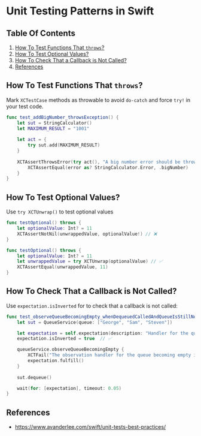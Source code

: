 # Unit Testing Patterns in Swift

## Table Of Contents
1. [How To Test Functions That `throws`?](#throws)
1. [How To Test Optional Values?](#optional_values)
1. [How To Check That a Callback is Not Called?](#not_called)
1. [References](#references)

## How To Test Functions That `throws`? <a name="throws"></a>

Mark `XCTestCase` methods as throwable to avoid `do-catch` and force `try!` in your test code.

```swift
func test_addBigNumber_throwsException() {
    let sut = StringCalculator()
    let MAXIMUM_RESULT = "1001"
    
    let act = {
        try sut.add(MAXIMUM_RESULT)
    }
    
    XCTAssertThrowsError(try act(), "A big number error should be thrown") { error in // ✅
        XCTAssertEqual(error as? StringCalculator.Error, .bigNumber)
    }
}
```

## How To Test Optional Values? <a name="optional_values"></a>

Use `try XCTUnwrap()` to test optional values

```swift
func testOptional() throws {
    let optionalValue: Int? = 11
    XCTAssertNotNil(unwrappedValue, optionalValue!) // ❌
}

func testOptional() throws {
    let optionalValue: Int? = 11
    let unwrappedValue = try XCTUnwrap(optionalValue) // ✅
    XCTAssertEqual(unwrappedValue, 11)
}
```

## How To Check That a Callback is Not Called? <a name="not_called"></a>

Use `expectation.isInverted` for to check that a callback is not called:

```swift
func test_observeQueueBecomingEmpty_whenDequeuedCalledAndQueueIsStillNotEmpty_shouldNotCallObservingHandler() {
    let sut = QueueService(queue: ["George", "Sam", "Steven"])

    let expectation = self.expectation(description: "Handler for the queue becoming empty")
    expectation.isInverted = true  // ✅

    queueService.observeQueueBecomingEmpty {
        XCTFail("The observation handler for the queue becoming empty is not triggered")
        expectation.fulfill()
    }
    
    sut.dequeue()

    wait(for: [expectation], timeout: 0.05)
}
```

## References <a name="references"></a>
- https://www.avanderlee.com/swift/unit-tests-best-practices/
